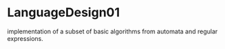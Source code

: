 # LanguageDesign01
implementation of a subset of basic algorithms from automata and regular expressions.
